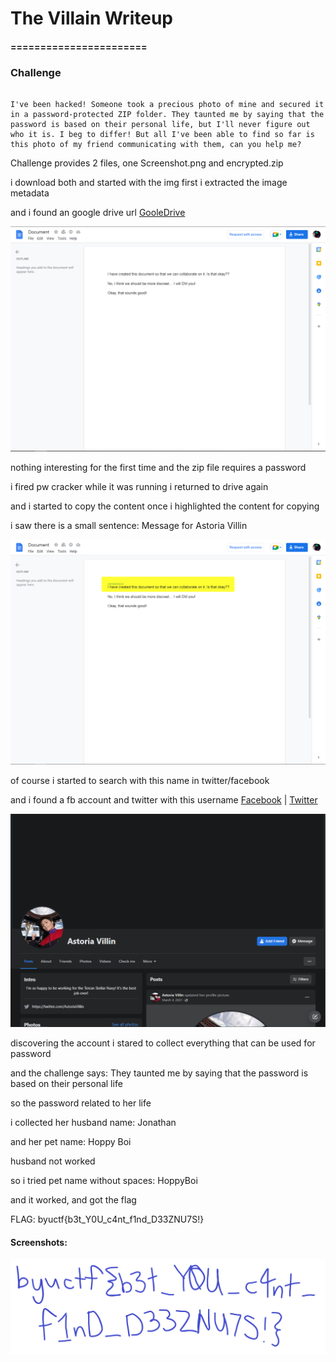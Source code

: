 # The Villain Writeup
#### =======================

### Challenge
```The-Villain

I've been hacked! Someone took a precious photo of mine and secured it in a password-protected ZIP folder. They taunted me by saying that the password is based on their personal life, but I'll never figure out who it is. I beg to differ! But all I've been able to find so far is this photo of my friend communicating with them, can you help me?
```

Challenge provides 2 files, one Screenshot.png and encrypted.zip


i download both and started with the img first i extracted the image metadata

and i found an google drive url [GooleDrive](https://docs.google.com/document/d/1BnPoqSl7GQOST__5iR7Xv7lYB8kSIxFsLYSq9PXaJFY/edit)

![villainempty.png](https://github.com/0x6DEF/byuCTF/blob/main/byuCTF/Forensics/thevillain/villainempty.png)

nothing interesting for the first time and the zip file requires a password

i fired pw cracker while it was running i returned to drive again

and i started to copy the content once i highlighted the content for copying

i saw there is a small sentence: Message for Astoria Villin

![astoria.png](https://github.com/0x6DEF/byuCTF/blob/main/byuCTF/Forensics/thevillain/astoria.png)

of course i started to search with this name in twitter/facebook

and i found a fb account and twitter with this username [Facebook](https://www.facebook.com/astoria.villin) | [Twitter](https://twitter.com/AstoriaVillin)

![astoriafb](https://github.com/0x6DEF/byuCTF/blob/main/byuCTF/Forensics/thevillain/astoriafb-.png)

discovering the account i stared to collect everything that can be used for password

and the challenge says: They taunted me by saying that the password is based on their personal life

so the password related to her life

i collected her husband name: Jonathan

and her pet name: Hoppy Boi

husband not worked


so i tried pet name without spaces: HoppyBoi

and it worked, and got the flag

FLAG: byuctf{b3t_Y0U_c4nt_f1nd_D33ZNU7S!}

#### Screenshots:

![flag](https://github.com/0x6DEF/byuCTF/blob/main/byuCTF/Forensics/thevillain/flag.png)
